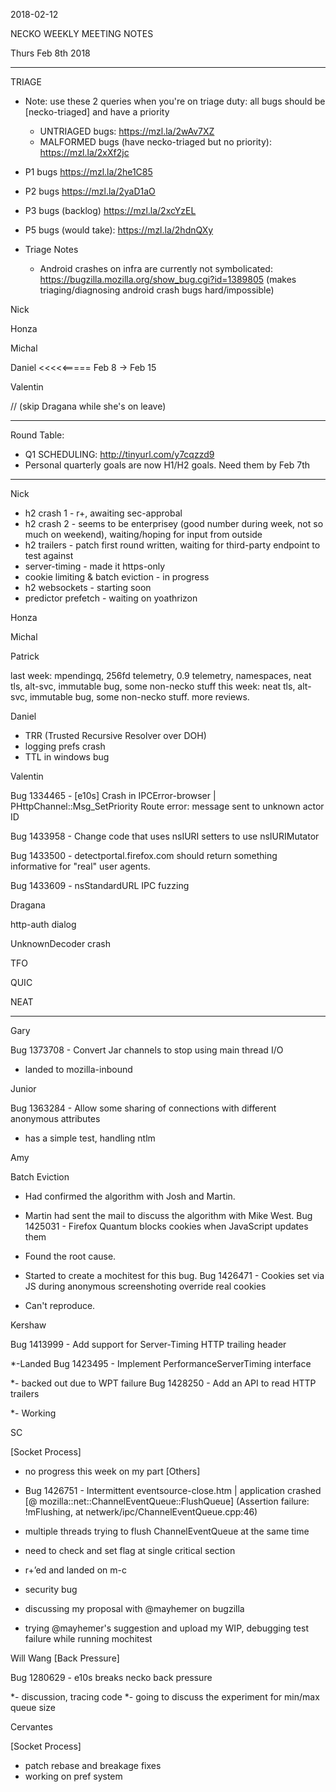 2018-02-12

NECKO WEEKLY MEETING NOTES

Thurs Feb 8th 2018

-----------------------------------------------
TRIAGE

- Note: use these 2 queries when you're on triage duty: all bugs should be [necko-triaged] and have a priority
  - UNTRIAGED bugs: https://mzl.la/2wAv7XZ
  - MALFORMED bugs (have necko-triaged but no priority): https://mzl.la/2xXf2jc

- P1 bugs  https://mzl.la/2he1C85
- P2 bugs  https://mzl.la/2yaD1aO
- P3 bugs  (backlog) https://mzl.la/2xcYzEL
- P5 bugs (would take): https://mzl.la/2hdnQXy

- Triage Notes
    - Android crashes on infra are currently not symbolicated: https://bugzilla.mozilla.org/show_bug.cgi?id=1389805 (makes triaging/diagnosing android crash bugs hard/impossible)

Nick

Honza

Michal

Daniel <<<<<===== Feb 8 -> Feb 15

Valentin

//  (skip Dragana while she's on leave)

----------------------------------------------
Round Table:

* Q1 SCHEDULING: http://tinyurl.com/y7cqzzd9
* Personal quarterly goals are now H1/H2 goals.  Need them by Feb 7th

----------------
Nick

- h2 crash 1 - r+, awaiting sec-approbal
- h2 crash 2 - seems to be enterprisey (good number during week, not so much on weekend), waiting/hoping for input from outside
- h2 trailers - patch first round written, waiting for third-party endpoint to test against
- server-timing - made it https-only
- cookie limiting & batch eviction - in progress
- h2 websockets - starting soon
- predictor prefetch - waiting on yoathrizon

Honza

Michal

Patrick

  last week: mpendingq, 256fd telemetry, 0.9 telemetry, namespaces, neat tls, alt-svc, immutable bug, some non-necko stuff
  this week: neat tls, alt-svc, immutable bug, some non-necko stuff. more reviews.

Daniel

 - TRR (Trusted Recursive Resolver over DOH)
 - logging prefs crash
 - TTL in windows bug

Valentin

Bug 1334465 - [e10s] Crash in IPCError-browser | PHttpChannel::Msg_SetPriority Route error: message sent to unknown actor ID

Bug 1433958 - Change code that uses nsIURI setters to use nsIURIMutator

Bug 1433500 - detectportal.firefox.com should return something informative for "real" user agents.

Bug 1433609 - nsStandardURL IPC fuzzing

Dragana

http-auth dialog

UnknownDecoder crash

TFO

QUIC

NEAT

-----------
Gary

Bug 1373708 - Convert Jar channels to stop using main thread I/O

- landed to mozilla-inbound

Junior

Bug 1363284 - Allow some sharing of connections with different anonymous attributes

- has a simple test, handling ntlm

Amy

Batch Eviction

* Had confirmed the algorithm with Josh and Martin.
* Martin had sent the mail to discuss the algorithm with Mike West.
Bug 1425031 - Firefox Quantum blocks cookies when JavaScript updates them

* Found the root cause.
* Started to create a mochitest for this bug.
Bug 1426471 - Cookies set via JS during anonymous screenshoting override real cookies

* Can't reproduce.

Kershaw

Bug 1413999 - Add support for Server-Timing HTTP trailing header

*-Landed
Bug 1423495 - Implement PerformanceServerTiming interface

*- backed out due to WPT failure
Bug 1428250 - Add an API to read HTTP trailers

*- Working

SC

[Socket Process]

- no progress this week on my part
[Others]

- Bug 1426751 - Intermittent eventsource-close.htm | application crashed [@ mozilla::net::ChannelEventQueue::FlushQueue] (Assertion failure: !mFlushing, at netwerk/ipc/ChannelEventQueue.cpp:46)
 - multiple threads trying to flush ChannelEventQueue at the same time
 - need to check and set flag at single critical section
 - r+’ed and landed on m-c
- security bug
 - discussing my proposal with @mayhemer on bugzilla
 - trying @mayhemer's suggestion and upload my WIP, debugging test failure while running mochitest

 Will Wang
[Back Pressure]

Bug 1280629 - e10s breaks necko back pressure

*- discussion, tracing code
*- going to discuss the experiment for min/max queue size

Cervantes

[Socket Process]

- patch rebase and breakage fixes
- working on pref system

